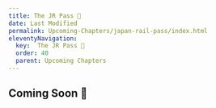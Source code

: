 ```yaml
---
title: The JR Pass 🔏
date: Last Modified 
permalink: Upcoming-Chapters/japan-rail-pass/index.html
eleventyNavigation:
  key:  The JR Pass 🔏
  order: 40
  parent: Upcoming Chapters  
---
```


## Coming Soon 🔏
